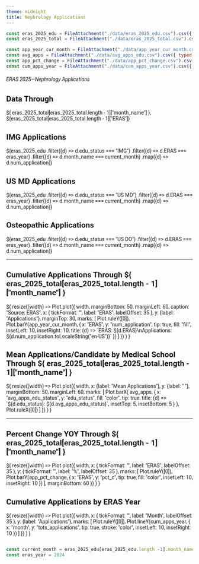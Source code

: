 ```yaml
---
theme: midnight
title: Nephrology Applications
---
```


<!-- 00 Styling -->

<style>
@import url('https://fonts.googleapis.com/css2?family=Roboto:wght@400;700&display=swap');

body {
  font-family: 'Roboto', sans-serif;
}

.observablehq {
  font-family: 'Roboto', sans-serif;
  font-size: 3em;
}

svg {
  font-family: 'Roboto', sans-serif;
  font-size: 14px;
}

</style>

<!-- 01 Data -->

```js
const eras_2025_edu = FileAttachment("./data/eras_2025_edu.csv").csv({ typed: true});
const eras_2025_total = FileAttachment("./data/eras_2025_total.csv").csv({ typed: true });

const app_year_cur_month = FileAttachment("./data/app_year_cur_month.csv").csv({ typed: true});  
const avg_apps = FileAttachment("./data/avg_apps_edu.csv").csv({ typed: true});
const app_pct_change = FileAttachment("./data/app_pct_change.csv").csv({ typed: true });
const cum_apps_year = FileAttachment("./data/cum_apps_year.csv").csv({ typed: true });
```

###### ERAS 2025—Nephrology Applications

<!-- 02 Cards Showing Top-Line Application Numbers -->

<div class="grid grid-cols-4">
  <div class="card">
    <h2>Data Through</h2>
    <span class="big">${
      eras_2025_total[eras_2025_total.length - 1]["month_name"]
      },  
      ${eras_2025_total[eras_2025_total.length - 1]["ERAS"]}
    </span>
  </div>
  <div class="card">
    <h2>IMG Applications</h2>
    <span class="big">${eras_2025_edu
  .filter((d) => d.edu_status === "IMG")
  .filter((d) => d.ERAS === eras_year)
  .filter((d) => d.month_name === current_month)
  .map((d) => d.num_application)}</span>
  </div>
  <div class="card">
    <h2>US MD Applications</h2>
    <span class="big">${eras_2025_edu
  .filter((d) => d.edu_status === "US MD")
  .filter((d) => d.ERAS === eras_year)
  .filter((d) => d.month_name === current_month)
  .map((d) => d.num_application)}</span>
  </div>
  <div class="card">
    <h2>Osteopathic Applications</h2>
    <span class="big">${eras_2025_edu
  .filter((d) => d.edu_status === "US DO")
  .filter((d) => d.ERAS === eras_year)
  .filter((d) => d.month_name === current_month)
  .map((d) => d.num_application)}</span>
  </div>
</div>

---

<!-- 03 Visualizations Row 1 -->

<div class="grid grid-cols-2">
  <div class="card">
  <h2><b>Cumulative Applications Through ${
      eras_2025_total[eras_2025_total.length - 1]["month_name"]
      }</b>
  </h2>
  ${
    resize((width) => Plot.plot({
      width,
      marginBottom: 50,
      marginLeft: 60,
      caption: "Source: ERAS",
       x: { tickFormat: "", label: "ERAS", labelOffset: 35 },
       y: {label: "Applications"},
       marginTop: 30,
      marks: [
        Plot.ruleY([0]),
        Plot.barY(app_year_cur_month, {
          x: "ERAS", 
          y: "num_application",
          tip: true,
          fill: "fill", 
          insetLeft: 10, 
          insetRight: 10,
          title: (d) => `ERAS: ${d.ERAS}\nApplications: ${d.num_application.toLocaleString("en-US")}`
          })
        ]
      })
    )
  }
</div>

  <div class="card">
  <h2>
    <b>Mean Applications/Candidate by Medical School Through ${
      eras_2025_total[eras_2025_total.length - 1]["month_name"]
      }
    </b>
  </h2>
  ${
    resize((width) => Plot.plot({
      width,
      x: {label: "Mean Applications"},
      y: {label: " "},
      marginBottom: 50,
      marginLeft: 60,
      marks: [
        Plot.barX(
          avg_apps,
          {
            x: "avg_apps_edu_status",
            y: "edu_status",
            fill: "color",
            tip: true,
            title: (d) => `${d.edu_status}: ${d.avg_apps_edu_status}`,
            insetTop: 5,
            insetBottom: 5
          }
        ),
        Plot.ruleX([0])  
      ]
      })
    )
  }

</div>
</div>

---

<!-- 04 Visualizations Row 2 -->

<div class="grid grid-cols-2">
  <div class="card">
  <h2>
    <b>
    Percent Change YOY Through ${
      eras_2025_total[eras_2025_total.length - 1]["month_name"]
      }
    </b>
  </h2>
  ${
    resize((width) => Plot.plot({
      width,
      x: { tickFormat: "", label: "ERAS", labelOffset: 35 },
      y: { tickFormat: "", label: "%", labelOffset: 35 },
      marks: [
        Plot.ruleY([0]),
        Plot.barY(app_pct_change, {
          x: "ERAS", 
          y: "pct_c",
          tip: true,
          fill: "color", 
          insetLeft: 10, 
          insetRight: 10
        })
      ],
      marginBottom: 60
    })
  )
}

</div>

  <div class="card">
  <h2>
    <b>
    Cumulative Applications by ERAS Year  
    </b>
  </h2>
  ${
    resize((width) => Plot.plot({
      width,
      x: { tickFormat: "", label: "Month", labelOffset: 35 },
      y: {label: "Applications"},
      marks: [
        Plot.ruleY([0]),
        Plot.lineY(cum_apps_year, {
          x: "month", 
          y: "tots_applications",
          tip: true,
          stroke: "color", 
          insetLeft: 10, 
          insetRight: 10
        })
      ]
    })
  )
}

</div>
</div>


```js

const current_month = eras_2025_edu[eras_2025_edu.length -1].month_name
const eras_year = 2024

```